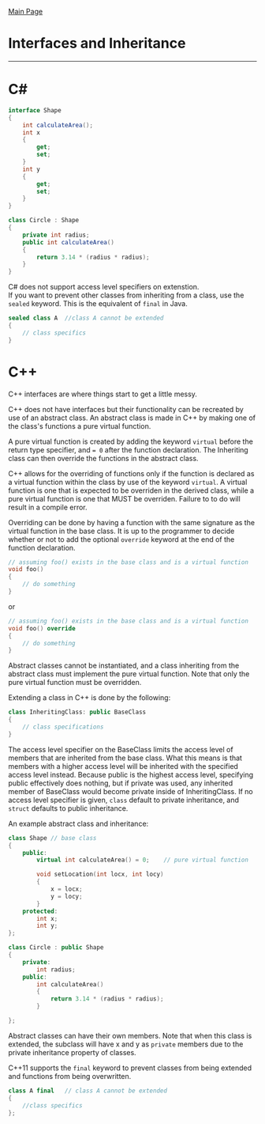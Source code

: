 [Main Page](README.md)

# Interfaces and Inheritance
-------------------------
C#
===
```C#
interface Shape
{
	int calculateArea();
	int x
	{
		get;
		set;
	}
	int y
	{
		get;
		set;
	}
}

class Circle : Shape
{
	private int radius;
	public int calculateArea()
	{
		return 3.14 * (radius * radius);
	}
}
```
C# does not support access level specifiers on extenstion.  
If you want to prevent other classes from inheriting from a class, use the `sealed` keyword. This is the equivalent of `final` in Java.  
```C#
sealed class A 	//class A cannot be extended
{
	// class specifics
}
```

C++
===

C++ interfaces are where things start to get a little messy.  

C++ does not have interfaces but their functionality can be recreated by use of an abstract class.
An abstract class is made in C++ by making one of the class's functions a pure virtual function.

A pure virtual function is created by adding the keyword `virtual` before the return type specifier, and `= 0` after the function declaration. The Inheriting class can then override the functions in the abstract class.  

C++ allows for the overriding of functions only if the function is declared as a virtual function within the class by use of the keyword `virtual`. A virtual function is one that is expected to be overriden in the derived class, while a pure virtual function is one that MUST be overriden. Failure to to do will result in a compile error.  

Overriding can be done by having a function with the same signature as the virtual function in the base class. It is up to the programmer to decide whether or not to add the optional `override` keyword at the end of the function declaration.  
```C++
// assuming foo() exists in the base class and is a virtual function
void foo()
{
	// do something
}

```
or
```C++
// assuming foo() exists in the base class and is a virtual function
void foo() override
{
	// do something
}
```

Abstract classes cannot be instantiated, and a class inheriting from the abstract class must implement the pure virtual function. Note that only the pure virtual function must be overridden.

Extending a class in C++ is done by the following:  
```C++
class InheritingClass: public BaseClass
{
	// class specifications
}
```
The access level specifier on the BaseClass limits the access level of members that are inherited from the base class. What this means is that members with a higher access level will be inherited with the specified access level instead. Because public is the highest access level, specifying public effectively does nothing, but if private was used, any inherited member of BaseClass would become private inside of InheritingClass. If no access level specifier is given, `class` default to private inheritance, and `struct` defaults to public inheritance.  

An example abstract class and inheritance:
```C++
class Shape // base class
{
	public:
		virtual int calculateArea() = 0;	// pure virtual function

		void setLocation(int locx, int locy)
		{
			x = locx;
			y = locy;
		}
	protected:
		int x;
		int y;
};

class Circle : public Shape
{
	private:
		int radius;
	public:
		int calculateArea()
		{
			return 3.14 * (radius * radius);
		}

};
```
Abstract classes can have their own members. Note that when this class is extended, the subclass will have x and y as `private` members due to the private inheritance property of classes.  

C++11 supports the `final` keyword to prevent classes from being extended and functions from being overwritten.  
```C++
class A final 	// class A cannot be extended
{
	//class specifics
};
```